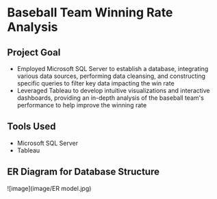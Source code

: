 # Baseball Team Winning Rate Analysis

## Project Goal
* Employed Microsoft SQL Server to establish a database, integrating various data sources, performing data cleansing, and constructing specific queries to filter key data impacting the win rate
* Leveraged Tableau to develop intuitive visualizations and interactive dashboards, providing an in-depth analysis of the baseball team's performance to help improve the winning rate

## Tools Used
* Microsoft SQL Server
* Tableau

## ER Diagram for Database Structure
![image](image/ER model.jpg)
